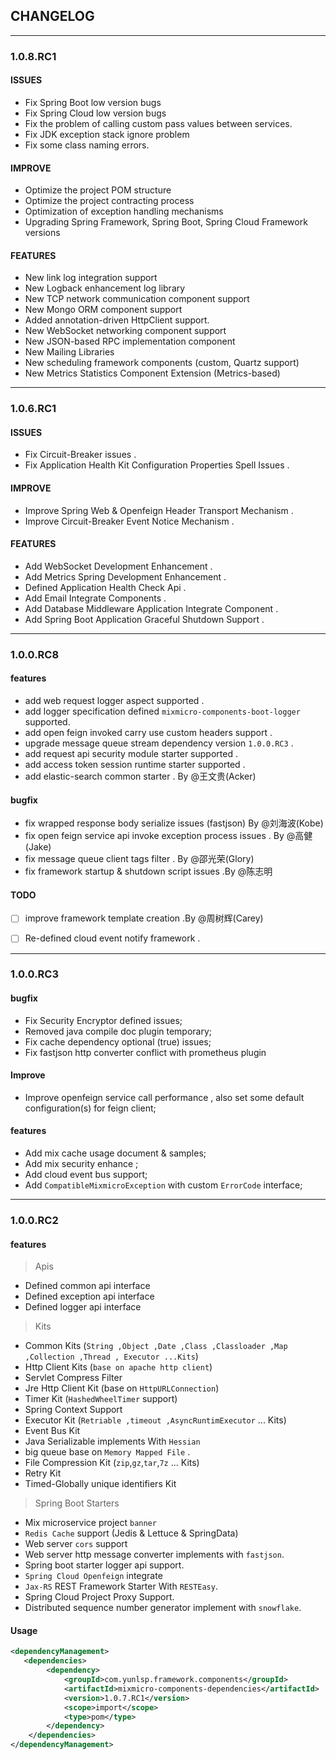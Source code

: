 ## CHANGELOG

--------
### 1.0.8.RC1

#### ISSUES

- Fix Spring Boot low version bugs
- Fix Spring Cloud low version bugs
- Fix the problem of calling custom pass values between services.
- Fix JDK exception stack ignore problem
- Fix some class naming errors.

#### IMPROVE

- Optimize the project POM structure
- Optimize the project contracting process
- Optimization of exception handling mechanisms
- Upgrading Spring Framework, Spring Boot, Spring Cloud Framework versions

#### FEATURES

- New link log integration support
- New Logback enhancement log library
- New TCP network communication component support
- New Mongo ORM component support
- Added annotation-driven HttpClient support.
- New WebSocket networking component support
- New JSON-based RPC implementation component
- New Mailing Libraries
- New scheduling framework components (custom, Quartz support)
- New Metrics Statistics Component Extension (Metrics-based)

--------
### 1.0.6.RC1

#### ISSUES

- Fix Circuit-Breaker issues .
- Fix Application Health Kit Configuration Properties Spell Issues .

#### IMPROVE

- Improve Spring Web & Openfeign Header Transport Mechanism .
- Improve Circuit-Breaker Event Notice Mechanism .

#### FEATURES

- Add WebSocket Development Enhancement .
- Add Metrics Spring Development Enhancement .
- Defined Application Health Check Api .
- Add Email Integrate Components .
- Add Database Middleware Application Integrate Component .
- Add Spring Boot Application Graceful Shutdown Support .

--------
### 1.0.0.RC8

#### features
- add web request logger aspect supported .
- add logger specification defined `mixmicro-components-boot-logger` supported. 
- add open feign invoked carry use custom headers support .
- upgrade message queue stream dependency version `1.0.0.RC3` .
- add request api security module starter supported .
- add access token session runtime starter supported .
- add elastic-search common starter . By @王文贵(Acker)

#### bugfix
- fix wrapped response body serialize issues (fastjson) By @刘海波(Kobe)
- fix open feign service api invoke exception process issues . By @高健(Jake)
- fix message queue client tags filter . By @邵光荣(Glory)
- fix framework startup & shutdown script issues .By @陈志明

#### TODO
- [ ] improve framework template creation .By @周树辉(Carey)
- [ ] Re-defined cloud event notify framework .


--------
### 1.0.0.RC3

#### bugfix

- Fix Security Encryptor defined issues;
- Removed java compile doc plugin temporary;
- Fix cache dependency optional (true) issues;
- Fix fastjson http converter conflict with prometheus plugin

#### Improve

- Improve openfeign service call performance , also set some default configuration(s) for feign client;

#### features

- Add mix cache usage document & samples;
- Add mix security enhance ;
- Add cloud event bus support;
- Add `CompatibleMixmicroException` with custom `ErrorCode` interface;


--------
### 1.0.0.RC2

#### features

> Apis

- Defined common api interface
- Defined exception api interface
- Defined logger api interface

> Kits

- Common Kits (`String ,Object ,Date ,Class ,Classloader ,Map ,Collection ,Thread , Executor ...Kits`)
- Http Client Kits (`base on apache http client`)
- Servlet Compress Filter
- Jre Http Client Kit (base on `HttpURLConnection`)
- Timer Kit (`HashedWheelTimer` support)
- Spring Context Support
- Executor Kit (`Retriable ,timeout ,AsyncRuntimExecutor` ... Kits)
- Event Bus Kit
- Java Serializable implements With `Hessian`
- big queue base on `Memory Mapped File` .
- File Compression Kit (`zip`,`gz`,`tar`,`7z` ... Kits)
- Retry Kit
- Timed-Globally unique identifiers Kit

> Spring Boot Starters

- Mix microservice project `banner`
- `Redis Cache` support (Jedis & Lettuce & SpringData)
- Web server `cors` support
- Web server http message converter implements with `fastjson`.
- Spring boot starter logger api support.
- `Spring Cloud Openfeign` integrate
- `Jax-RS` REST Framework Starter With `RESTEasy`.
- Spring Cloud Project Proxy Support.
- Distributed sequence number generator implement with `snowflake`.

#### Usage

```xml
<dependencyManagement>
   <dependencies>
        <dependency>
            <groupId>com.yunlsp.framework.components</groupId>
            <artifactId>mixmicro-components-dependencies</artifactId>
            <version>1.0.7.RC1</version>
            <scope>import</scope>
            <type>pom</type>
        </dependency>               
    </dependencies>
</dependencyManagement>

```